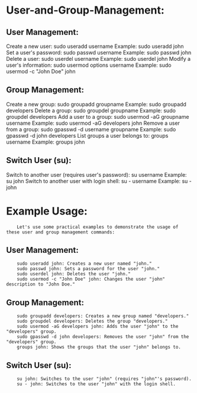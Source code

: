 # User-and-Group-Management:

## User Management:

Create a new user: sudo useradd username
Example: sudo useradd john
Set a user's password: sudo passwd username
Example: sudo passwd john
Delete a user: sudo userdel username
Example: sudo userdel john
Modify a user's information: sudo usermod options username
Example: sudo usermod -c "John Doe" john

## Group Management:

Create a new group: sudo groupadd groupname
Example: sudo groupadd developers
Delete a group: sudo groupdel groupname
Example: sudo groupdel developers
Add a user to a group: sudo usermod -aG groupname username
Example: sudo usermod -aG developers john
Remove a user from a group: sudo gpasswd -d username groupname
Example: sudo gpasswd -d john developers
List groups a user belongs to: groups username
Example: groups john

## Switch User (su):

Switch to another user (requires user's password): su username
Example: su john
Switch to another user with login shell: su - username
Example: su - john

#		Example Usage:
		
		Let's use some practical examples to demonstrate the usage of these user and group management commands:
		
##		User Management:
		
		sudo useradd john: Creates a new user named "john."
		sudo passwd john: Sets a password for the user "john."
		sudo userdel john: Deletes the user "john."
		sudo usermod -c "John Doe" john: Changes the user "john" description to "John Doe."
		
## 		Group Management:
		
		sudo groupadd developers: Creates a new group named "developers."
		sudo groupdel developers: Deletes the group "developers."
		sudo usermod -aG developers john: Adds the user "john" to the "developers" group.
		sudo gpasswd -d john developers: Removes the user "john" from the "developers" group.
		groups john: Shows the groups that the user "john" belongs to.
		
## 		Switch User (su):
		
		su john: Switches to the user "john" (requires "john"'s password).
		su - john: Switches to the user "john" with the login shell.
